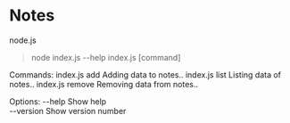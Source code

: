 # Notes
node.js
> node index.js --help
index.js [command]

Commands:
  index.js add     Adding data to notes..
  index.js list    Listing data of notes..
  index.js remove  Removing data from notes..

Options:
  --help     Show help                                          
  --version  Show version number                                   
